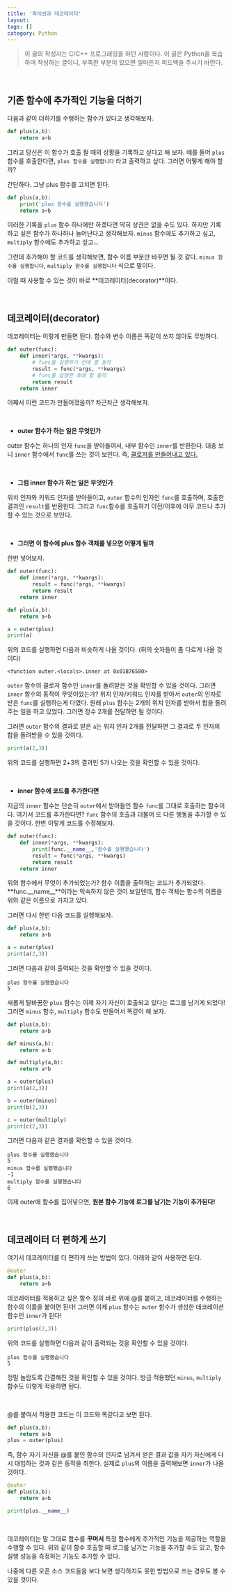 ```yaml
---
title: '파이썬과 데코레이터'
layout: 
tags: []
category: Python
---
```

> 이 글의 작성자는 C/C++ 프로그래밍을 하던 사람이다.
> 이 글은 Python을 복습하며 작성하는 글이니, 부족한 부분이 있으면 얼마든지 피드백을 주시기 바란다.

&nbsp;

## 기존 함수에 추가적인 기능을 더하기

다음과 같이 더하기를 수행하는 함수가 있다고 생각해보자.

```python
def plus(a,b):
    return a+b
```

그리고 당신은 이 함수가 호출 될 때의 상황을 기록하고 싶다고 해 보자. 예를 들어 `plus` 함수를 호출한다면, `plus 함수를 실행합니다` 라고 출력하고 싶다. 그러면 어떻게 해야 할까?

간단하다. 그냥 plus 함수를 고치면 된다.

```python
def plus(a,b):
    print('plus 함수를 실행했습니다')
    return a+b
```

이러한 기록을 `plus` 함수 하나에만 하겠다면 딱히 상관은 없을 수도 있다. 하지만 기록하고 싶은 함수가 하나하나 늘어난다고 생각해보자. `minus` 함수에도 추가하고 싶고, `multiply` 함수에도 추가하고 싶고...

그런데 추가해야 할 코드를 생각해보면, 함수 이름 부분만 바꾸면 될 것 같다. `minus 함수를 실행합니다`, `multiply 함수를 실행합니다` 식으로 말이다.

이럴 때 사용할 수 있는 것이 바로 **데코레이터(decorator)**이다. 

&nbsp;

## 데코레이터(decorator)

데코레이터는 이렇게 만들면 된다. 함수와 변수 이름은 똑같이 쓰지 않아도 무방하다.

```python
def outer(func):
    def inner(*args, **kwargs):
        # func를 실행하기 전에 할 동작
        result = func(*args, **kwargs)
        # func를 실행한 후에 할 동작
        return result
    return inner
```

어째서 이런 코드가 만들어졌을까? 차근차근 생각해보자.

&nbsp;

- **outer 함수가 하는 일은 무엇인가**

outer 함수는 하나의 인자 `func`을 받아들여서, 내부 함수인 `inner`를 반환한다. 대충 보니 `inner` 함수에서 `func`를 쓰는 것이 보인다. 즉, [클로저를 만들어내고 있다.](https://softvanilla.github.io/python/python_%ED%8C%8C%EC%9D%B4%EC%8D%AC%EA%B3%BC_%ED%81%B4%EB%A1%9C%EC%A0%B8/ "클로저를 쓰고 있다.")

&nbsp;

- **그럼 inner 함수가 하는 일은 무엇인가**

위치 인자와 키워드 인자를 받아들이고, `outer` 함수의 인자인 `func`를 호출하며, 호출한 결과인 `result`를 반환한다. 그리고 `func`함수를 호출하기 이전/이후에 아무 코드나 추가할 수 있는 것으로 보인다.

&nbsp;

- **그러면 이 함수에 plus 함수 객체를 넣으면 어떻게 될까**

한번 넣어보자.

```python
def outer(func):
    def inner(*args, **kwargs):
        result = func(*args, **kwargs)
        return result
    return inner

def plus(a,b):
    return a+b

a = outer(plus)
print(a)
```

위의 코드를 실행하면 다음과 비슷하게 나올 것이다. (뒤의 숫자들이 좀 다르게 나올 것이다)

```
<function outer.<locals>.inner at 0x01B76580>
```

`outer` 함수의 클로저 함수인 `inner`를 돌려받은 것을 확인할 수 있을 것이다. 그러면 `inner` 함수의 동작이 무엇이었는가? 위치 인자/키워드 인자를 받아서 `outer`의 인자로 받은 `func`를 실행하는게 다였다. 원래 `plus` 함수는 2개의 위치 인자를 받아서 합을 돌려주는 일을 하고 있었다. 그러면 정수 2개를 전달하면 될 것이다.

그러면 `outer` 함수의 결과로 받은 `a`는 위치 인자 2개를 전달하면 그 결과로 두 인자의 합을 돌려받을 수 있을 것이다.

```python
print(a(2,3))
```

위의 코드를 실행하면 2+3의 결과인 5가 나오는 것을 확인할 수 있을 것이다.

&nbsp;

- **inner 함수에 코드를 추가한다면**

지금의 `inner` 함수는 단순히 `outer`에서 받아들인 함수 `func`를 그대로 호출하는 함수이다. 여기서 코드를 추가한다면? `func` 함수의 호출과 더불어 또 다른 행동을 추가할 수 있을 것이다. 한번 이렇게 코드를 수정해보자.

```python
def outer(func):
    def inner(*args, **kwargs):
        print(func.__name__,'함수를 실행했습니다')
        result = func(*args, **kwargs)
        return result
    return inner
```

위의 함수에서 무엇이 추가되었는가? 함수 이름을 출력하는 코드가 추가되었다. **func.\_\_name\_\_**이라는 익숙하지 않은 것이 보일텐데, 함수 객체는 함수의 이름을 위와 같은 이름으로 가지고 있다.

그러면 다시 한번 다음 코드를 실행해보자.

```python
def plus(a,b):
    return a+b

a = outer(plus)
print(a(2,3))
```

그러면 다음과 같이 출력되는 것을 확인할 수 있을 것이다.

```
plus 함수를 실행했습니다
5
```

새롭게 탈바꿈한 `plus` 함수는 이제 자기 자신이 호출되고 있다는 로그를 남기게 되었다! 그러면 `minus` 함수, `multiply` 함수도 만들어서 똑같이 해 보자.

```python
def plus(a,b):
    return a+b

def minus(a,b):
    return a-b

def multiply(a,b):
    return a*b

a = outer(plus)
print(a(2,3))

b = outer(minus)
print(b(2,3))

c = outer(multiply)
print(c(2,3))
```

그러면 다음과 같은 결과를 확인할 수 있을 것이다.

```
plus 함수를 실행했습니다
5
minus 함수를 실행했습니다
-1
multiply 함수를 실행했습니다
6
```

이제 outer에 함수를 집어넣으면, **원본 함수 기능에 로그를 남기는 기능이 추가된다!**

&nbsp;

## 데코레이터 더 편하게 쓰기

여기서 데코레이터를 더 편하게 쓰는 방법이 있다. 아래와 같이 사용하면 된다.

```python
@outer
def plus(a,b):
    return a+b
```

데코레이터를 적용하고 싶은 함수 정의 바로 위에 @를 붙이고, 데코레이터를 수행하는 함수의 이름을 붙이면 된다! 그러면 이제 `plus` 함수는 `outer` 함수가 생성한 데코레이션 함수인 `inner`가 된다!

```python
print(plus(2,3))
```

위의 코드를 실행하면 다음과 같이 출력되는 것을 확인할 수 있을 것이다.

```
plus 함수를 실행했습니다
5
```

정말 놀랍도록 간결해진 것을 확인할 수 있을 것이다. 방금 적용했던 `minus`, `multiply` 함수도 이렇게 적용하면 된다.

&nbsp;

@를 붙여서 적용한 코드는 이 코드와 똑같다고 보면 된다.

```python
def plus(a,b):
    return a+b
plus = outer(plus)
```

즉, 함수 자기 자신을 @를 붙인 함수의 인자로 넘겨서 얻은 결과 값을 자기 자신에게 다시 대입하는 것과 같은 동작을 취한다. 실제로 `plus`의 이름을 출력해보면 `inner`가 나올 것이다.

```python
@outer
def plus(a,b):
    return a+b

print(plus.__name__)
```

&nbsp;

데코레이터는 말 그대로 함수를 **꾸며서** 특정 함수에게 추가적인 기능을 제공하는 역할을 수행할 수 있다. 위와 같이 함수 호출할 때 로그를 남기는 기능을 추가할 수도 있고, 함수 실행 성능을 측정하는 기능도 추가할 수 있다.

나중에 다른 오픈 소스 코드들을 보다 보면 생각하지도 못한 방법으로 쓰는 경우도 볼 수 있을 것이다.

&nbsp;

